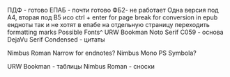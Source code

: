 
ПДФ - готово
ЕПАБ - почти готово
ФБ2- не работает
Одна версия под А4, вторая под B5 исо
ctrl + enter for page break for conversion in epub
ендноты так и не хотят в епабе на отдельную страницу переходить
formatting marks
Possible Fonts^
URW Bookman
Noto Serif
C059 - основа
DejaVu Serif Condensed - цитаты

Nimbus Roman Narrow for endnotes?
Nimbus Mono PS
Symbola?

URW Bookman - таблицы
Nimbus Roman - сноски
